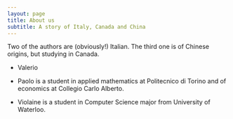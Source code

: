 ```yaml
---
layout: page
title: About us
subtitle: A story of Italy, Canada and China
---
```


Two of the authors are (obviously!) Italian. The third one is of Chinese origins, but studying in Canada.

+ Valerio

+ Paolo is a student in applied mathematics at Politecnico di Torino and of economics at Collegio Carlo Alberto.

+ Violaine is a student in Computer Science major from University of Waterloo.
